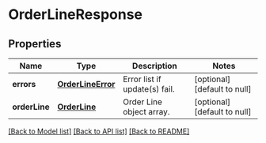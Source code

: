 # OrderLineResponse

## Properties
Name | Type | Description | Notes
------------ | ------------- | ------------- | -------------
**errors** | [**OrderLineError**](OrderLineError.md) | Error list if update(s) fail. | [optional] [default to null]
**orderLine** | [**OrderLine**](OrderLine.md) | Order Line object array. | [optional] [default to null]

[[Back to Model list]](../README.md#documentation-for-models) [[Back to API list]](../README.md#documentation-for-api-endpoints) [[Back to README]](../README.md)


